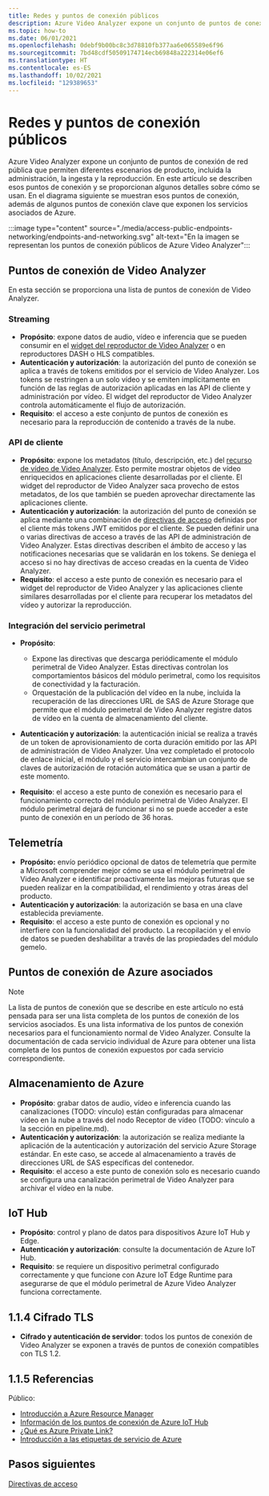 ```yaml
---
title: Redes y puntos de conexión públicos
description: Azure Video Analyzer expone un conjunto de puntos de conexión de red pública que permiten diferentes escenarios de producto, incluida la administración, la ingesta y la reproducción. En este artículo se explica cómo acceder a las redes y los puntos de conexión públicos.
ms.topic: how-to
ms.date: 06/01/2021
ms.openlocfilehash: 0debf9b00bc8c3d78810fb377aa6e065589e6f96
ms.sourcegitcommit: 7bd48cdf50509174714ecb69848a222314e06ef6
ms.translationtype: HT
ms.contentlocale: es-ES
ms.lasthandoff: 10/02/2021
ms.locfileid: "129389653"
---
```

# <a name="public-endpoints-and-networking"></a>Redes y puntos de conexión públicos

Azure Video Analyzer expone un conjunto de puntos de conexión de red pública que permiten diferentes escenarios de producto, incluida la administración, la ingesta y la reproducción. En este artículo se describen esos puntos de conexión y se proporcionan algunos detalles sobre cómo se usan. En el diagrama siguiente se muestran esos puntos de conexión, además de algunos puntos de conexión clave que exponen los servicios asociados de Azure.

:::image type="content" source="./media/access-public-endpoints-networking/endpoints-and-networking.svg" alt-text="En la imagen se representan los puntos de conexión públicos de Azure Video Analyzer":::

## <a name="video-analyzer-endpoints"></a>Puntos de conexión de Video Analyzer 

En esta sección se proporciona una lista de puntos de conexión de Video Analyzer.

### <a name="streaming"></a>Streaming

* **Propósito**: expone datos de audio, vídeo e inferencia que se pueden consumir en el [widget del reproductor de Video Analyzer](player-widget.md) o en reproductores DASH o HLS compatibles.
* **Autenticación y autorización**: la autorización del punto de conexión se aplica a través de tokens emitidos por el servicio de Video Analyzer. Los tokens se restringen a un solo vídeo y se emiten implícitamente en función de las reglas de autorización aplicadas en las API de cliente y administración por vídeo. El widget del reproductor de Video Analyzer controla automáticamente el flujo de autorización.
* **Requisito**: el acceso a este conjunto de puntos de conexión es necesario para la reproducción de contenido a través de la nube.

### <a name="client-apis"></a>API de cliente

* **Propósito**: expone los metadatos (título, descripción, etc.) del [recurso de vídeo de Video Analyzer](terminology.md#video). Esto permite mostrar objetos de vídeo enriquecidos en aplicaciones cliente desarrolladas por el cliente. El widget del reproductor de Video Analyzer saca provecho de estos metadatos, de los que también se pueden aprovechar directamente las aplicaciones cliente.
* **Autenticación y autorización**: la autorización del punto de conexión se aplica mediante una combinación de [directivas de acceso](access-policies.md) definidas por el cliente más tokens JWT emitidos por el cliente. Se pueden definir una o varias directivas de acceso a través de las API de administración de Video Analyzer. Estas directivas describen el ámbito de acceso y las notificaciones necesarias que se validarán en los tokens. Se deniega el acceso si no hay directivas de acceso creadas en la cuenta de Video Analyzer.
* **Requisito**: el acceso a este punto de conexión es necesario para el widget del reproductor de Video Analyzer y las aplicaciones cliente similares desarrolladas por el cliente para recuperar los metadatos del vídeo y autorizar la reproducción.

### <a name="edge-service-integration"></a>Integración del servicio perimetral

* **Propósito**: 

    * Expone las directivas que descarga periódicamente el módulo perimetral de Video Analyzer. Estas directivas controlan los comportamientos básicos del módulo perimetral, como los requisitos de conectividad y la facturación.
    * Orquestación de la publicación del vídeo en la nube, incluida la recuperación de las direcciones URL de SAS de Azure Storage que permite que el módulo perimetral de Video Analyzer registre datos de vídeo en la cuenta de almacenamiento del cliente.
* **Autenticación y autorización**: la autenticación inicial se realiza a través de un token de aprovisionamiento de corta duración emitido por las API de administración de Video Analyzer. Una vez completado el protocolo de enlace inicial, el módulo y el servicio intercambian un conjunto de claves de autorización de rotación automática que se usan a partir de este momento.
* **Requisito**: el acceso a este punto de conexión es necesario para el funcionamiento correcto del módulo perimetral de Video Analyzer. El módulo perimetral dejará de funcionar si no se puede acceder a este punto de conexión en un período de 36 horas.

## <a name="telemetry"></a>Telemetría

* **Propósito:** envío periódico opcional de datos de telemetría que permite a Microsoft comprender mejor cómo se usa el módulo perimetral de Video Analyzer e identificar proactivamente las mejoras futuras que se pueden realizar en la compatibilidad, el rendimiento y otras áreas del producto.
* **Autenticación y autorización**: la autorización se basa en una clave establecida previamente.
* **Requisito**: el acceso a este punto de conexión es opcional y no interfiere con la funcionalidad del producto. La recopilación y el envío de datos se pueden deshabilitar a través de las propiedades del módulo gemelo.

## <a name="associated-azure-endpoints"></a>Puntos de conexión de Azure asociados 

> [!NOTE]
> La lista de puntos de conexión que se describe en este artículo no está pensada para ser una lista completa de los puntos de conexión de los servicios asociados. Es una lista informativa de los puntos de conexión necesarios para el funcionamiento normal de Video Analyzer. Consulte la documentación de cada servicio individual de Azure para obtener una lista completa de los puntos de conexión expuestos por cada servicio correspondiente.

## <a name="azure-storage"></a>Almacenamiento de Azure

* **Propósito**: grabar datos de audio, vídeo e inferencia cuando las canalizaciones (TODO: vínculo) están configuradas para almacenar vídeo en la nube a través del nodo Receptor de vídeo (TODO: vínculo a la sección en pipeline.md).
* **Autenticación y autorización**: la autorización se realiza mediante la aplicación de la autenticación y autorización del servicio Azure Storage estándar. En este caso, se accede al almacenamiento a través de direcciones URL de SAS específicas del contenedor.
* **Requisito**: el acceso a este punto de conexión solo es necesario cuando se configura una canalización perimetral de Video Analyzer para archivar el vídeo en la nube.

## <a name="iot-hub"></a>IoT Hub

* **Propósito**: control y plano de datos para dispositivos Azure IoT Hub y Edge.
* **Autenticación y autorización**: consulte la documentación de Azure IoT Hub.
* **Requisito**: se requiere un dispositivo perimetral configurado correctamente y que funcione con Azure IoT Edge Runtime para asegurarse de que el módulo perimetral de Azure Video Analyzer funciona correctamente.

## <a name="114----tls-encryption"></a>1.1.4    Cifrado TLS 

* **Cifrado y autenticación de servidor**: todos los puntos de conexión de Video Analyzer se exponen a través de puntos de conexión compatibles con TLS 1.2.

## <a name="115----references"></a>1.1.5    Referencias 

Público:

* [Introducción a Azure Resource Manager](../../azure-resource-manager/management/overview.md)
* [Información de los puntos de conexión de Azure IoT Hub](../../iot-hub/iot-hub-devguide-endpoints.md)
* [¿Qué es Azure Private Link?](../../private-link/private-link-overview.md)
* [Introducción a las etiquetas de servicio de Azure](../../virtual-network/service-tags-overview.md)

## <a name="next-steps"></a>Pasos siguientes

[Directivas de acceso](access-policies.md) 
